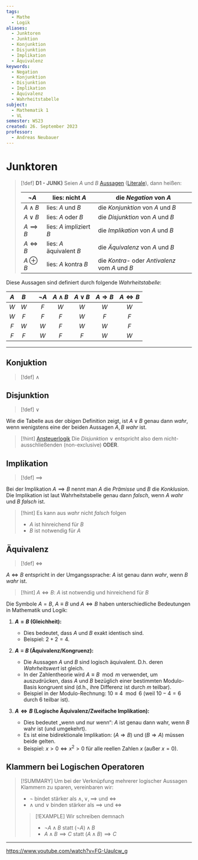 ```yaml
---
tags:
  - Mathe
  - Logik
aliases:
  - Junktoren
  - Junktion
  - Konjunktion
  - Disjunktion
  - Implikation
  - Äquivalenz
keywords:
  - Negation
  - Konjunktion
  - Disjunktion
  - Implikation
  - Äquivalenz
  - Wahrheitstabelle
subject:
  - Mathematik 1
  - VL
semester: WS23
created: 26. September 2023
professor:
  - Andreas Neubauer
---
```

 

# Junktoren

> [!def] **D1 - JUNK)** Seien $A$ und $B$ [Aussagen](Logik/Aussagenlogik.md) ([Literale](Aussagenlogik.md)), dann heißen: 
>
> | $\neg A$      | lies: nicht $A$          | die *Negation* von $A$            |
> | ------------- | ------------------------ | --------------------------------- |
> | $A\wedge B$   | lies: $A$ und $B$        | die *Konjunktion* von $A$ und $B$ |
> | $A\vee B$     | lies: $A$ oder $B$       | die *Disjunktion* von $A$ und $B$ |
> | $A\implies B$ | lies: $A$ impliziert $B$ | die *Implikation* von $A$ und $B$ |
> | $A\iff B$     | lies: $A$ äquivalent $B$ | die *Äquivalenz* von $A$ und $B$  |
> | $A\oplus B$   | lies: $A$ kontra $B$     | die *Kontra-* oder *Antivalenz* vom $A$ und $B$                                   |

Diese Aussagen sind definiert durch folgende *Wahrheitstabelle*:

| $A$ | $B$ |     | $\neg A$ | $A\wedge B$ | $A\vee B$ | $A\Rightarrow B$ | $A\Leftrightarrow B$ |
|:---:|:---:|:---:|:--------:|:-----------:|:---------:|:----------------:|:--------------------:|
| $W$ | $W$ |     |   $F$    |     $W$     |    $W$    |       $W$        |         $W$          |
| $W$ | $F$ |     |   $F$    |     $F$     |    $W$    |       $F$        |         $F$          |
| $F$ | $W$ |     |   $W$    |     $F$     |    $W$    |       $W$        |         $F$          |
| $F$ | $F$ |     |   $W$    |     $F$     |    $F$    |       $W$        |         $W$          |

---

## Konjuktion

> [!def] $\wedge$

## Disjunktion

> [!def] $\vee$

Wie die Tabelle aus der obigen Definition zeigt, ist $A \vee B$ genau dann *wahr*, wenn wenigstens eine der beiden Aussagen $A,B$ *wahr* ist.

> [!hint] [Ansteuerlogik](../../Digitaltechnik/Ansteuerlogik.md)
> Die *Disjunktion* $\vee$ entspricht also dem nicht-ausschließenden (non-exclusive) **ODER**.

## Implikation

> [!def] $\implies$

Bei der Implikation $A\implies B$ nennt man $A$ die *Prämisse* und $B$ die *Konklusion*.  
Die Implikation ist laut Wahrheitstabelle genau dann *falsch*, wenn $A$ *wahr* und $B$ *falsch* ist.

> [!hint] Es kann aus *wahr* nicht *falsch* folgen
> - $A$ ist hinreichend für $B$
> - $B$ ist notwendig für $A$

## Äquivalenz

> [!def] $\iff$ 

$A \iff B$ entspricht in der Umgangssprache: $A$ ist genau dann *wahr*, wenn $B$ *wahr* ist.

> [!hint] $A\iff B$: $A$ ist notwendig und hinreichend für $B$

Die Symbole $A = B$, $A \equiv B$ und $A \iff B$ haben unterschiedliche Bedeutungen in Mathematik und Logik:

1. **$A = B$ (Gleichheit):**  
   - Dies bedeutet, dass $A$ und $B$ exakt identisch sind.  
   - Beispiel: $2 + 2 = 4$.

2. **$A \equiv B$ (Äquivalenz/Kongruenz):**  
   - Die Aussagen $A$ und $B$ sind logisch äquivalent. D.h. deren *Wahrheitswert* ist gleich.
   - In der Zahlentheorie wird $A \equiv B \mod m$ verwendet, um auszudrücken, dass $A$ und $B$ bezüglich einer bestimmten Modulo-Basis kongruent sind (d.h., ihre Differenz ist durch $m$ teilbar).  
   - Beispiel in der Modulo-Rechnung: $10 \equiv 4 \mod 6$ (weil $10 - 4 = 6$ durch $6$ teilbar ist).

3. **$A \iff B$ (Logische Äquivalenz/Zweifache Implikation):**  
   - Dies bedeutet „wenn und nur wenn“: $A$ ist genau dann wahr, wenn $B$ wahr ist (und umgekehrt).  
   - Es ist eine bidirektionale Implikation: $(A \Rightarrow B)$ und $(B \Rightarrow A)$ müssen beide gelten.  
   - Beispiel: $x > 0 \iff x^2 > 0$ für alle reellen Zahlen $x$ (außer $x = 0$).

## Klammern bei Logischen Operatoren

> [!SUMMARY] Um bei der Verknüpfung mehrerer logischer Aussagen Klammern zu sparen, vereinbaren wir:
> - $\neg$ bindet stärker als $\wedge, \vee,\implies$ und $\iff$
> - $\wedge$ und $\vee$ binden stärker als $\implies$ und $\iff$
>
> > [!EXAMPLE] Wir schreiben demnach  
> > - $\neg A\wedge B$ statt $(\neg A)\wedge B$  
> > - $A\wedge B\implies C$ statt $(A\wedge B)\implies C$



---

https://www.youtube.com/watch?v=FG-Uaulcw_g
